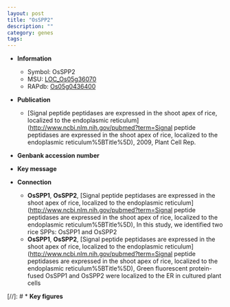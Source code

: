 ```yaml
---
layout: post
title: "OsSPP2"
description: ""
category: genes
tags: 
---
```


* **Information**  
    + Symbol: OsSPP2  
    + MSU: [LOC_Os05g36070](http://rice.plantbiology.msu.edu/cgi-bin/ORF_infopage.cgi?orf=LOC_Os05g36070)  
    + RAPdb: [Os05g0436400](http://rapdb.dna.affrc.go.jp/viewer/gbrowse_details/irgsp1?name=Os05g0436400)  

* **Publication**  
    + [Signal peptide peptidases are expressed in the shoot apex of rice, localized to the endoplasmic reticulum](http://www.ncbi.nlm.nih.gov/pubmed?term=Signal peptide peptidases are expressed in the shoot apex of rice, localized to the endoplasmic reticulum%5BTitle%5D), 2009, Plant Cell Rep.

* **Genbank accession number**  

* **Key message**  

* **Connection**  
    + __OsSPP1__, __OsSPP2__, [Signal peptide peptidases are expressed in the shoot apex of rice, localized to the endoplasmic reticulum](http://www.ncbi.nlm.nih.gov/pubmed?term=Signal peptide peptidases are expressed in the shoot apex of rice, localized to the endoplasmic reticulum%5BTitle%5D), In this study, we identified two rice SPPs: OsSPP1 and OsSPP2
    + __OsSPP1__, __OsSPP2__, [Signal peptide peptidases are expressed in the shoot apex of rice, localized to the endoplasmic reticulum](http://www.ncbi.nlm.nih.gov/pubmed?term=Signal peptide peptidases are expressed in the shoot apex of rice, localized to the endoplasmic reticulum%5BTitle%5D), Green fluorescent protein-fused OsSPP1 and OsSPP2 were localized to the ER in cultured plant cells

[//]: # * **Key figures**  


